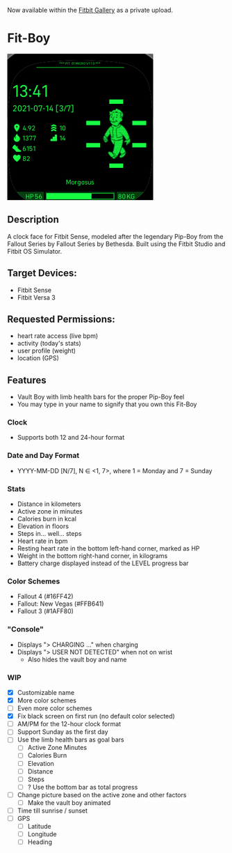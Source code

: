 Now available within the [Fitbit Gallery](https://gallery.fitbit.com/details/2d38820d-91d8-47a7-947f-0d8a12fa1cbe) as a private upload.

# Fit-Boy

![Preview](github/1.1.0.png)

## Description
A clock face for Fitbit Sense, modeled after the legendary Pip-Boy from the Fallout Series by Fallout Series by Bethesda. Built using the Fitbit Studio and Fitbit OS Simulator.

## Target Devices:
- Fitbit Sense
- Fitbit Versa 3

## Requested Permissions:
- heart rate access (live bpm)
- activity (today's stats)
- user profile (weight)
- location (GPS)

## Features
- Vault Boy with limb health bars for the proper Pip-Boy feel
- You may type in your name to signify that you own this Fit-Boy

### Clock
- Supports both 12 and 24-hour format

### Date and Day Format
- YYYY-MM-DD [N/7], N ∈ <1, 7>, where 1 = Monday and 7 = Sunday
    
### Stats
- Distance in kilometers
- Active zone in minutes
- Calories burn in kcal
- Elevation in floors
- Steps in... well... steps
- Heart rate in bpm
- Resting heart rate in the bottom left-hand corner, marked as HP
- Weight in the bottom right-hand corner, in kilograms
- Battery charge displayed instead of the LEVEL progress bar

### Color Schemes
- Fallout 4 (#16FF42)
- Fallout: New Vegas (#FFB641)
- Fallout 3 (#1AFF80)

### "Console"
- Displays "> CHARGING ..." when charging
- Displays "> USER NOT DETECTED" when not on wrist
    - Also hides the vault boy and name
    
### WIP
- [x] Customizable name
- [x] More color schemes
- [ ] Even more color schemes
- [x] Fix black screen on first run (no default color selected)
- [ ] AM/PM for the 12-hour clock format
- [ ] Support Sunday as the first day
- [ ] Use the limb health bars as goal bars
  - [ ] Active Zone Minutes
  - [ ] Calories Burn
  - [ ] Elevation
  - [ ] Distance
  - [ ] Steps
  - [ ] ? Use the bottom bar as total progress
- [ ] Change picture based on the active zone and other factors
    - [ ] Make the vault boy animated
- [ ] Time till sunrise / sunset
- [ ] GPS
    - [ ] Latitude
    - [ ] Longitude
    - [ ] Heading
